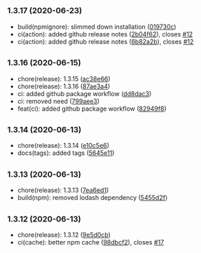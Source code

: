 ## <small>1.3.17 (2020-06-23)</small>

* build(npmignore): slimmed down installation ([019730c](https://github.com/Kirkhammetz/flaggy/commit/019730c))
* ci(action): added github release notes ([2b04f62](https://github.com/Kirkhammetz/flaggy/commit/2b04f62)), closes [#12](https://github.com/Kirkhammetz/flaggy/issues/12)
* ci(action): added github release notes ([6b82a2b](https://github.com/Kirkhammetz/flaggy/commit/6b82a2b)), closes [#12](https://github.com/Kirkhammetz/flaggy/issues/12)



## <small>1.3.16 (2020-06-15)</small>

* chore(release): 1.3.15 ([ac38e66](https://github.com/Kirkhammetz/flaggy/commit/ac38e66))
* chore(release): 1.3.16 ([87ae3a4](https://github.com/Kirkhammetz/flaggy/commit/87ae3a4))
* ci: added github package workflow ([dd8dac3](https://github.com/Kirkhammetz/flaggy/commit/dd8dac3))
* ci: removed need ([799aee3](https://github.com/Kirkhammetz/flaggy/commit/799aee3))
* feat(ci): added github package workflow ([82949f8](https://github.com/Kirkhammetz/flaggy/commit/82949f8))



## <small>1.3.14 (2020-06-13)</small>

* chore(release): 1.3.14 ([e10c5e6](https://github.com/Kirkhammetz/flaggy/commit/e10c5e6))
* docs(tags): added tags ([5645e11](https://github.com/Kirkhammetz/flaggy/commit/5645e11))



## <small>1.3.13 (2020-06-13)</small>

* chore(release): 1.3.13 ([7ea6ed1](https://github.com/Kirkhammetz/flaggy/commit/7ea6ed1))
* build(npm): removed lodash dependency ([5455d2f](https://github.com/Kirkhammetz/flaggy/commit/5455d2f))



## <small>1.3.12 (2020-06-13)</small>

* chore(release): 1.3.12 ([9e5d0cb](https://github.com/Kirkhammetz/flaggy/commit/9e5d0cb))
* ci(cache): better npm cache ([98dbcf2](https://github.com/Kirkhammetz/flaggy/commit/98dbcf2)), closes [#17](https://github.com/Kirkhammetz/flaggy/issues/17)



